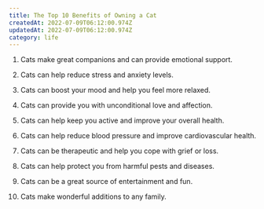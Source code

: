 ```yaml
---
title: The Top 10 Benefits of Owning a Cat
createdAt: 2022-07-09T06:12:00.974Z
updatedAt: 2022-07-09T06:12:00.974Z
category: life
---
```


1. Cats make great companions and can provide emotional support.

2. Cats can help reduce stress and anxiety levels.

3. Cats can boost your mood and help you feel more relaxed.

4. Cats can provide you with unconditional love and affection.

5. Cats can help keep you active and improve your overall health.

6. Cats can help reduce blood pressure and improve cardiovascular health.

7. Cats can be therapeutic and help you cope with grief or loss.

8. Cats can help protect you from harmful pests and diseases.

9. Cats can be a great source of entertainment and fun.

10. Cats make wonderful additions to any family.
